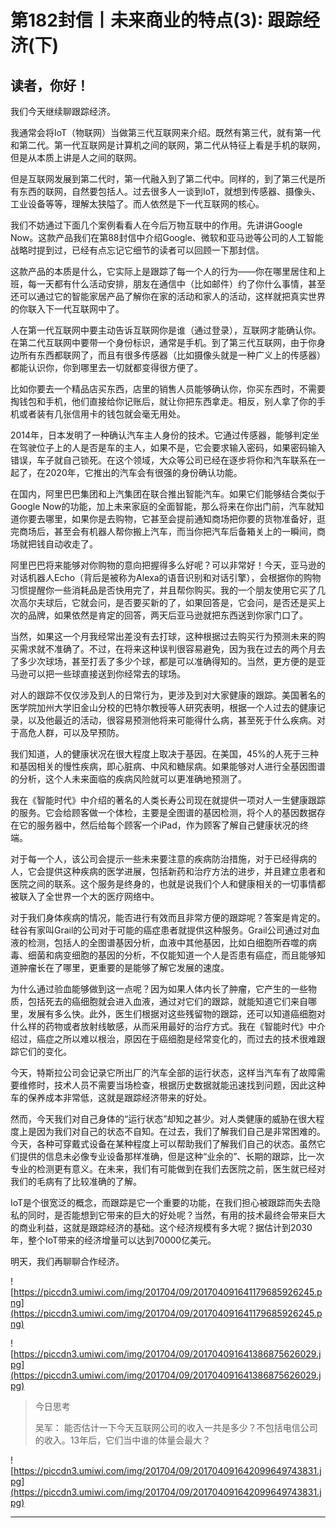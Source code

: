 # 第182封信丨未来商业的特点(3): 跟踪经济(下)

## 读者，你好！

我们今天继续聊跟踪经济。

我通常会将IoT（物联网）当做第三代互联网来介绍。既然有第三代，就有第一代和第二代。第一代互联网是计算机之间的联网，第二代从特征上看是手机的联网，但是从本质上讲是人之间的联网。

但是互联网发展到第二代时，第一代融入到了第二代中。同样的，到了第三代是所有东西的联网，自然要包括人。过去很多人一谈到IoT，就想到传感器、摄像头、工业设备等等，理解太狭隘了。而人依然是下一代互联网的核心。

我们不妨通过下面几个案例看看人在今后万物互联中的作用。先讲讲Google Now。这款产品我们在第88封信中介绍Google、微软和亚马逊等公司的人工智能战略时提到过，已经有点忘记它细节的读者可以回顾一下那封信。

这款产品的本质是什么，它实际上是跟踪了每一个人的行为——你在哪里居住和上班，每一天都有什么活动安排，朋友在通信中（比如邮件）约了你什么事情，甚至还可以通过它的智能家居产品了解你在家的活动和家人的活动，这样就把真实世界的你联入下一代互联网中了。

人在第一代互联网中要主动告诉互联网你是谁（通过登录），互联网才能确认你。在第二代互联网中要带一个身份标识，通常是手机。到了第三代互联网，由于你身边所有东西都联网了，而且有很多传感器（比如摄像头就是一种广义上的传感器）都能认识你，你到哪里去一切就都变得很方便了。

比如你要去一个精品店买东西，店里的销售人员能够确认你，你买东西时，不需要掏钱包和手机，他们直接给你记账后，就让你把东西拿走。相反，别人拿了你的手机或者装有几张信用卡的钱包就会毫无用处。

2014年，日本发明了一种确认汽车主人身份的技术。它通过传感器，能够判定坐在驾驶位子上的人是否是车的主人，如果不是，它会要求输入密码，如果密码输入错误，车子就自己锁死。在这个领域，大众等公司已经在逐步将你和汽车联系在一起了，在2020年，它推出的汽车会有很强的身份确认功能。

在国内，阿里巴巴集团和上汽集团在联合推出智能汽车。如果它们能够结合类似于Google Now的功能，加上未来家庭的全面智能，那么将来在你出门前，汽车就知道你要去哪里，如果你是去购物，它甚至会提前通知商场把你要的货物准备好，逛完商场后，甚至会有机器人帮你搬上汽车，而当你把汽车后备箱关上的一瞬间，商场就把钱自动收走了。

阿里巴巴将来能够对你购物的意向把握得多么好呢？可以非常好！今天，亚马逊的对话机器人Echo（背后是被称为Alexa的语音识别和对话引擎），会根据你的购物习惯提醒你一些消耗品是否快用完了，并且帮你购买。我的一个朋友使用它买了几次高尔夫球后，它就会问，是否要买新的了，如果回答是，它会问，是否还是买上次的品牌，如果依然是肯定的回答，两天后亚马逊就把东西送到你家门口了。

当然，如果这一个月我经常出差没有去打球，这种根据过去购买行为预测未来的购买需求就不准确了。不过，在将来这种误判很容易避免，因为我在过去的两个月去了多少次球场，甚至打丢了多少个球，都是可以准确得知的。当然，更方便的是亚马逊可以把一些球直接送到你经常去的球场。

对人的跟踪不仅仅涉及到人的日常行为，更涉及到对大家健康的跟踪。美国著名的医学院加州大学旧金山分校的巴特尔教授等人研究表明，根据一个人过去的健康记录，以及他最近的活动，很容易预测他将来可能得什么病，甚至死于什么疾病。对于高危人群，可以及早预防。

我们知道，人的健康状况在很大程度上取决于基因。在美国，45%的人死于三种和基因相关的慢性疾病，即心脏病、中风和糖尿病。如果能够对人进行全基因图谱的分析，这个人未来面临的疾病风险就可以更准确地预测了。

我在《智能时代》中介绍的著名的人类长寿公司现在就提供一项对人一生健康跟踪的服务。它会给顾客做一个体检，主要是全图谱的基因检测，将个人的基因数据存在它的服务器中，然后给每个顾客一个iPad，作为顾客了解自己健康状况的终端。

对于每一个人，该公司会提示一些未来要注意的疾病防治措施，对于已经得病的人，它会提供这种疾病的医学进展，包括新药和治疗方法的进步，并且建立患者和医院之间的联系。这个服务是终身的，也就是说我们个人和健康相关的一切事情都被联入了全世界一个大的医疗网络中。

对于我们身体疾病的情况，能否进行有效而且非常方便的跟踪呢？答案是肯定的。硅谷有家叫Grail的公司对于可能的癌症患者就提供这种服务。Grail公司通过对血液的检测，包括人的全图谱基因分析，血液中其他基因，比如白细胞所吞噬的病毒、细菌和病变细胞的基因的分析，不仅能知道一个人是否患有癌症，而且能够知道肿瘤长在了哪里，更重要的是能够了解它发展的速度。

为什么通过验血能够做到这一点呢？因为如果人体内长了肿瘤，它产生的一些物质，包括死去的癌细胞就会进入血液，通过对它们的跟踪，就能知道它们来自哪里，发展有多么快。此外，医生们根据对这些残留物的跟踪，还可以知道癌细胞对什么样的药物或者放射线敏感，从而采用最好的治疗方式。我在《智能时代》中介绍过，癌症之所以难以根治，原因在于癌细胞是经常变化的，而过去的技术很难跟踪它们的变化。

今天，特斯拉公司会记录它所出厂的汽车全部的运行状态，这样当汽车有了故障需要维修时，技术人员不需要当场检查，根据历史数据就能迅速找到问题，因此这种车的保养成本非常低，这就是跟踪经济带来的好处。

然而，今天我们对自己身体的“运行状态”却知之甚少。对人类健康的威胁在很大程度上是因为我们对自己的状态不自知。在过去，我们了解我们自己是非常困难的。今天，各种可穿戴式设备在某种程度上可以帮助我们了解我们自己的状态。虽然它们提供的信息未必像专业设备那样准确，但是这种“业余的”、长期的跟踪，比一次专业的检测更有意义。在未来，我们有可能做到在我们去医院之前，医生就已经对我们的毛病有了比较准确的了解。

IoT是个很宽泛的概念，而跟踪是它一个重要的功能，在我们担心被跟踪而失去隐私的同时，是否能想到它带来的巨大的好处呢？当然，有用的技术最终会带来巨大的商业利益，这就是跟踪经济的基础。这个经济规模有多大呢？据估计到2030年，整个IoT带来的经济增量可以达到70000亿美元。

明天，我们再聊聊合作经济。

![https://piccdn3.umiwi.com/img/201704/09/201704091641179685926245.png](https://piccdn3.umiwi.com/img/201704/09/201704091641179685926245.png)

![https://piccdn3.umiwi.com/img/201704/09/201704091641386875626029.jpg](https://piccdn3.umiwi.com/img/201704/09/201704091641386875626029.jpg)

> 今日思考
> 
> 吴军： 能否估计一下今天互联网公司的收入一共是多少？不包括电信公司的收入。13年后，它们当中谁的体量会最大？

![https://piccdn3.umiwi.com/img/201704/09/201704091642099649743831.jpg](https://piccdn3.umiwi.com/img/201704/09/201704091642099649743831.jpg)

---
